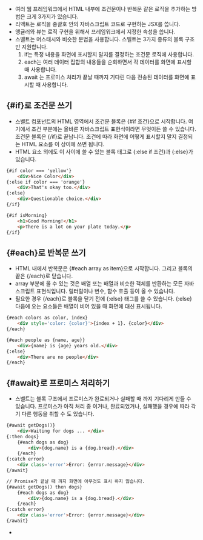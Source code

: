 - 여러 웹 프레임워크에서 HTML 내부에 조건문이나 반복문 같은 로직을 추가하는 방법은 크게 3가지가 있습니다. 
- 리액트는 로직을 중괄호 안의 자바스크립트 코드로 구현하는 JSX를 씁니다.
- 앵귤러와 뷰는 로직 구현을 위해서 프레임워크에서 지정한 속성을 씁니다.
- 스벨트는 머스태시와 비슷한 문법을 사용합니다. 스벨트는 3가지 종류의 블록 구조만 지원합니다.
	1. if는 특정 내용을 화면에 표시할지 말지를 결정하는 조건문 로직에 사용합니다.
	2. each는 여러 데이터 집합의 내용들을 순회하면서 각 데이터를 화면에 표시할 때 사용합니다.
	3. await 는 프로미스 처리가 끝날 때까지 기다린 다음 전송된 데이터를 화면에 표시할 때 사용합니다.

## {#if}로 조건문 쓰기
- 스벨트 컴포넌트의 HTML 영역에서 조건문 블록은 {#if 조건}으로 시작합니다. 여기에서 조건 부분에는 올바른 자바스크립트 표현식이라면 무엇이든 쓸 수 있습니다. 조건문 블록은 {/if}로 끝납니다. 조건에 따라 화면에 어떻게 표시할지 말지 결정되는 HTML 요소를 이 상이에 쓰면 됩니다.
- HTML 요소 외에도 이 사이에 쓸 수 있는 블록 태그로 {:else if  조건}과 {:else}가 있습니다.
```html
{#if color === 'yellow'}
	<div>Nice Color</div>
{:else if color === 'orange'}
	<div>That's okay too.</div>
{:else}
	<div>Questionable choice.</div>
{/if}

{#if isMorning}
	<h1>Good Morning!</h1>
	<p>There is a lot on your plate today.</p>
{/if}
```

## {#each}로 반복문 쓰기
- HTML 내에서 반복문은 {#each array as item}으로 시작합니다. 그리고 블록의 끝은 {/each}로 닫습니다.
- array 부분에 올 수 있는 것은 배열 또는 배열과 비슷한 객체를 반환하는 모든 자바스크립트 표현식입니다. 릴터럴이나 변수, 함수 호출 등이 올 수 있습니다.
- 필요한 경우 {/each}로 블록을 닫기 전에 {:else} 태그를 쓸 수 있습니다. {:else} 다음에 오는 요소들은 배열이 비어 있을 때 화면에 대신 표시됩니다.
```html
{#each colors as color, index}
	<div style='color: {color}'>{index + 1}. {color}</div>
{/each}

{#each people as {name, age}}
	<div>{name} is {age} years old.</div>
{:else}
	<div>There are no people</div>
{/each}
```

## {#await}로 프로미스 처리하기
- 스벨트는 블록 구조에서 프로미스가 완료되거나 실패할 때 까지 기다리게 만들 수 있습니다. 프로미스가 아직 처리 중 이거나, 완료되었거나, 실패했을 경우에 따라 각기 다른 행동을 취할 수 도 있습니다.
```html
{#await getDogs()}
	<div>Waiting for dogs ... </div>
{:then dogs}
	{#each dogs as dog}
		<div>{dog.name} is a {dog.bread}.</div>
	{/each}
{:catch error}
	<div class='error'>Error: {error.message}</div>
{/await}

// Promise가 끝날 때 까지 화면에 아무것도 표시 하지 않습니다.
{#await getDogs() then dogs}
	{#each dogs as dog}
		<div>{dog.name} is a {dog.bread}.</div>
	{/each}
{:catch error}
	<div class='error'>Error: {error.message}</div>
{/await}
```
- 